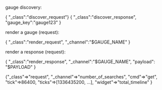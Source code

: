 

gauge discovery:

  { "_class":"discover_request"}
  { "_class":"discover_response", "gauge_key":"gauge123" }




render a gauge (request):

  { "_class":"render_request", "_channel":"$GAUGE_NAME" }


render a response (request):

  { "_class":"render_response", "_channel":"$GAUGE_NAME", "payload": "$PAYLOAD" }



  {"_class"=>"request", "_channel"=>"number_of_searches", "cmd"=>"get", "tick"=>86400, "ticks"=>[1336435200, ...], "widget"=>"total_timeline" }

